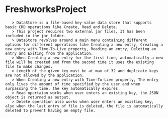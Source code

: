 # FreshworksProject
       > DataStore is a file-based key-value data store that supports basic CRD operations like Create, Read and Delete.
       > This project requires two external jar files, It has been included in the jar folder.
       > DataStore revolves around a main menu containing different options for different operations like Creating a new entry, Creating a new entry with Time-To-Live property, Reading an entry, Deleting an entry and Exiting from the application.
       > When Creating a new entry for the first time, automatically a new file will be created and from the second time it uses the existing file to make changes.
       > Length of the given key must be at max of 32 and duplicate keys are not allowed by the application.
       > When Creating a new entry with Time-To-Live property, The entry only lives the amount of time specified by the user and when surpassing the time, the key automatically expires.
       > Read opertaion works when user enters an existing key, the JSON object is returned as output.
       > Delete operation also works when user enters an existing key, also when the last entry of file is deleted, the file is automatically deleted to prevent having an empty file.
